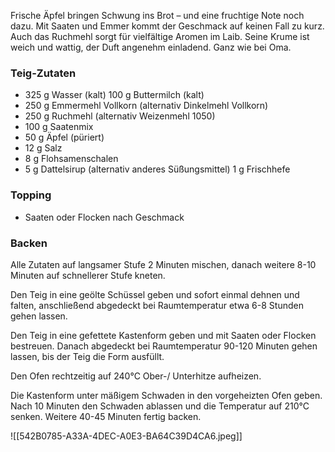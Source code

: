 
Frische Äpfel bringen Schwung ins Brot – und eine fruchtige Note noch dazu. Mit Saaten und Emmer kommt der Geschmack auf keinen Fall zu kurz. Auch das Ruchmehl sorgt für vielfältige Aromen im Laib. Seine Krume ist weich und wattig, der Duft angenehm einladend. Ganz wie bei Oma.

### Teig-Zutaten

- 325 g Wasser (kalt) 100 g Buttermilch (kalt)  
- 250 g Emmermehl Vollkorn (alternativ Dinkelmehl Vollkorn)  
- 250 g Ruchmehl (alternativ Weizenmehl 1050)  
- 100 g Saatenmix  
- 50 g Äpfel (püriert)  
- 12 g Salz  
- 8 g Flohsamenschalen  
- 5 g Dattelsirup (alternativ anderes Süßungsmittel) 1 g Frischhefe

### Topping  
- Saaten oder Flocken nach Geschmack

### Backen

Alle Zutaten auf langsamer Stufe 2 Minuten mischen, danach weitere 8-10 Minuten auf schnellerer Stufe kneten.

Den Teig in eine geölte Schüssel geben und sofort einmal dehnen und falten, anschließend abgedeckt bei Raumtemperatur etwa 6-8 Stunden gehen lassen.

Den Teig in eine gefettete Kastenform geben und mit Saaten oder Flocken bestreuen. Danach abgedeckt bei Raumtemperatur 90-120 Minuten gehen lassen, bis der Teig die Form ausfüllt.

Den Ofen rechtzeitig auf 240°C Ober-/ Unterhitze aufheizen.

Die Kastenform unter mäßigem Schwaden in den vorgeheizten Ofen geben. Nach 10 Minuten den Schwaden ablassen und die Temperatur auf 210°C senken. Weitere 40-45 Minuten fertig backen.


![[542B0785-A33A-4DEC-A0E3-BA64C39D4CA6.jpeg]]